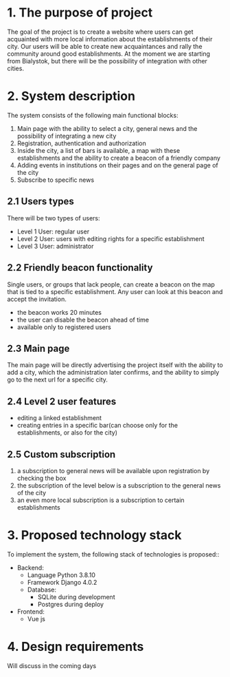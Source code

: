 # 1. The purpose of project

The goal of the project is to create a website where users can get acquainted with more 
local information about the establishments of their city. Our users will be able to create 
new acquaintances and rally the community around good establishments. At the moment we are 
starting from Bialystok, but there will be the possibility of integration with other cities.

# 2. System description

The system consists of the following main functional blocks:

1. Main page with the ability to select a city, general news and the possibility 
of integrating a new city
2. Registration, authentication and authorization
3. Inside the city, a list of bars is available, a map with these establishments 
and the ability to create a beacon of a friendly company
4. Adding events in institutions on their pages and on the general page of the city
5. Subscribe to specific news

## 2.1 Users types

There will be two types of users:
- Level 1 User: regular user
- Level 2 User: users with editing rights for a specific establishment
- Level 3 User: administrator

## 2.2 Friendly beacon functionality

Single users, or groups that lack people, can create a beacon on the map that is tied to a 
specific establishment. Any user can look at this beacon and accept the invitation.
- the beacon works 20 minutes
- the user can disable the beacon ahead of time
- available only to registered users

## 2.3 Main page

The main page will be directly advertising the project itself with the ability to add a city, 
which the administration later confirms, and the ability to simply go to the next url for 
a specific city.

## 2.4 Level 2 user features

- editing a linked establishment
- creating entries in a specific bar(can choose only for the establishments, or also for the city)

## 2.5 Custom subscription

1. a subscription to general news will be available upon registration by checking the box
2. the subscription of the level below is a subscription to the general news of the city
3. an even more local subscription is a subscription to certain establishments

# 3. Proposed technology stack

To implement the system, the following stack of technologies is proposed::
- Backend:
  - Language Python 3.8.10
  - Framework Django 4.0.2
  - Database:
    - SQLite during development
    - Postgres during deploy
- Frontend:
  - Vue js

# 4. Design requirements

Will discuss in the coming days
